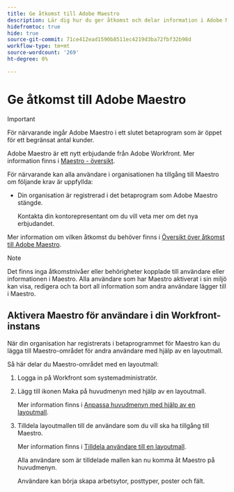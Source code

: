 ```yaml
---
title: Ge åtkomst till Adobe Maestro
description: Lär dig hur du ger åtkomst och delar information i Adobe Maestro.
hidefromtoc: true
hide: true
source-git-commit: 71ce412ead1590b8511ec4219d3ba72fbf32b98d
workflow-type: tm+mt
source-wordcount: '269'
ht-degree: 0%

---
```



<!--update the metadata and description when we turn this article live; also, update title after Bob adds Maestro as a product-->

# Ge åtkomst till Adobe Maestro

>[!IMPORTANT]
>
>För närvarande ingår Adobe Maestro i ett slutet betaprogram som är öppet för ett begränsat antal kunder.

<!-- the table will change after we implement access levels/ permissions for Maestro-->
<!-- fix the formatting on the table - some lines are way too spaced out-->

Adobe Maestro är ett nytt erbjudande från Adobe Workfront. Mer information finns i [Maestro - översikt](../maestro-overview.md).

För närvarande kan alla användare i organisationen ha tillgång till Maestro om följande krav är uppfyllda:

* Din organisation är registrerad i det betaprogram som Adobe Maestro stängde.

  Kontakta din kontorepresentant om du vill veta mer om det nya erbjudandet.


Mer information om vilken åtkomst du behöver finns i [Översikt över åtkomst till Adobe Maestro](../access/access-overview.md).

>[!NOTE]
>
>Det finns inga åtkomstnivåer eller behörigheter kopplade till användare eller informationen i Maestro. Alla användare som har Maestro aktiverat i sin miljö kan visa, redigera och ta bort all information som andra användare lägger till i Maestro.

## Aktivera Maestro för användare i din Workfront-instans

<!--First, contact your account manager to obtain access to the current Maestro closed beta program.-->

När din organisation har registrerats i betaprogrammet för Maestro kan du lägga till Maestro-området för andra användare med hjälp av en layoutmall.

Så här delar du Maestro-området med en layoutmall:

1. Logga in på Workfront som systemadministratör.

1. Lägg till ikonen Maka på huvudmenyn med hjälp av en layoutmall.

   Mer information finns i [Anpassa huvudmenyn med hjälp av en layoutmall](../../administration-and-setup/customize-workfront/use-layout-templates/customize-main-menu.md).

1. Tilldela layoutmallen till de användare som du vill ska ha tillgång till Maestro.

   Mer information finns i [Tilldela användare till en layoutmall](../../administration-and-setup/customize-workfront/use-layout-templates/assign-users-to-layout-template.md).

   Alla användare som är tilldelade mallen kan nu komma åt Maestro på huvudmenyn.

   Användare kan börja skapa arbetsytor, posttyper, poster och fält.



